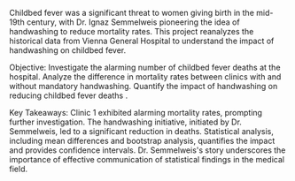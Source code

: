 Childbed fever was a significant threat to women giving birth in the mid-19th century, with Dr. Ignaz Semmelweis pioneering the idea of handwashing to reduce mortality rates. This project reanalyzes the historical data from Vienna General Hospital to understand the impact of handwashing on childbed fever.

Objective:
Investigate the alarming number of childbed fever deaths at the hospital.
Analyze the difference in mortality rates between clinics with and without mandatory handwashing.
Quantify the impact of handwashing on reducing childbed fever deaths .

Key Takeaways:
Clinic 1 exhibited alarming mortality rates, prompting further investigation.
The handwashing initiative, initiated by Dr. Semmelweis, led to a significant reduction in deaths.
Statistical analysis, including mean differences and bootstrap analysis, quantifies the impact and provides confidence intervals.
Dr. Semmelweis's story underscores the importance of effective communication of statistical findings in the medical field.
